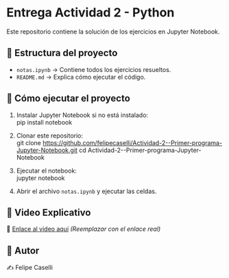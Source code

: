 # Entrega Actividad 2 - Python

Este repositorio contiene la solución de los ejercicios en Jupyter Notebook.

## 📂 Estructura del proyecto
- `notas.ipynb` → Contiene todos los ejercicios resueltos.  
- `README.md` → Explica cómo ejecutar el código.  

## 🚀 Cómo ejecutar el proyecto
1. Instalar Jupyter Notebook si no está instalado:  
pip install notebook

2. Clonar este repositorio:  
git clone https://github.com/felipecaselli/Actividad-2--Primer-programa-Jupyter-Notebook.git cd Actividad-2--Primer-programa-Jupyter-Notebook

3. Ejecutar el notebook:  
jupyter notebook

4. Abrir el archivo `notas.ipynb` y ejecutar las celdas.  

## 🎥 Video Explicativo
🔗 [Enlace al video aquí](#) *(Reemplazar con el enlace real)*  

## 📌 Autor
✍️ Felipe Caselli  

